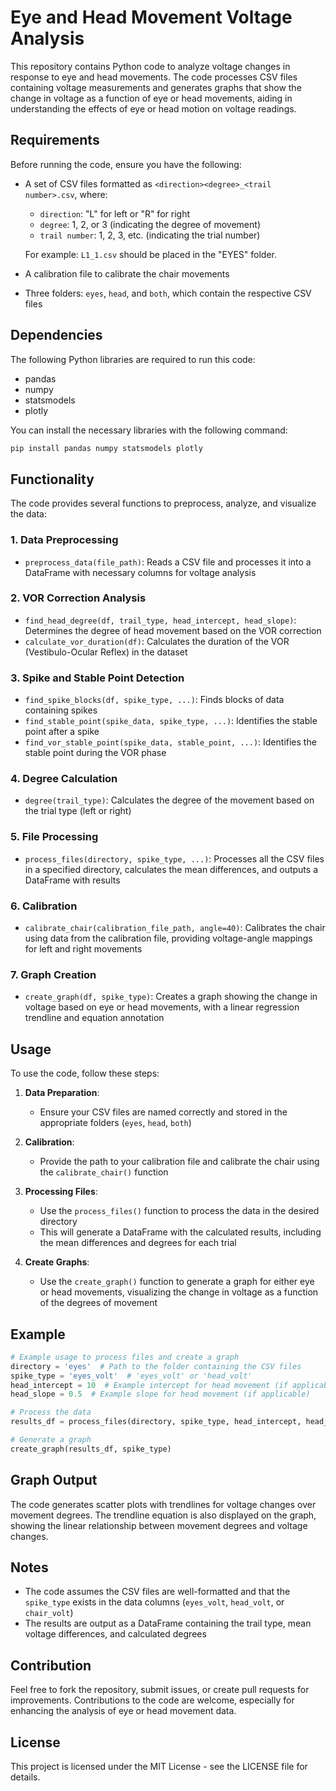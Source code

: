 # Eye and Head Movement Voltage Analysis

This repository contains Python code to analyze voltage changes in response to eye and head movements. The code processes CSV files containing voltage measurements and generates graphs that show the change in voltage as a function of eye or head movements, aiding in understanding the effects of eye or head motion on voltage readings.

## Requirements

Before running the code, ensure you have the following:
- A set of CSV files formatted as `<direction><degree>_<trail number>.csv`, where:
  - `direction`: "L" for left or "R" for right
  - `degree`: 1, 2, or 3 (indicating the degree of movement)
  - `trail number`: 1, 2, 3, etc. (indicating the trial number)
  
  For example: `L1_1.csv` should be placed in the "EYES" folder.
- A calibration file to calibrate the chair movements
- Three folders: `eyes`, `head`, and `both`, which contain the respective CSV files

## Dependencies

The following Python libraries are required to run this code:
- pandas
- numpy
- statsmodels
- plotly

You can install the necessary libraries with the following command:

```bash
pip install pandas numpy statsmodels plotly
```

## Functionality

The code provides several functions to preprocess, analyze, and visualize the data:

### 1. Data Preprocessing
- `preprocess_data(file_path)`: Reads a CSV file and processes it into a DataFrame with necessary columns for voltage analysis

### 2. VOR Correction Analysis
- `find_head_degree(df, trail_type, head_intercept, head_slope)`: Determines the degree of head movement based on the VOR correction
- `calculate_vor_duration(df)`: Calculates the duration of the VOR (Vestibulo-Ocular Reflex) in the dataset

### 3. Spike and Stable Point Detection
- `find_spike_blocks(df, spike_type, ...)`: Finds blocks of data containing spikes
- `find_stable_point(spike_data, spike_type, ...)`: Identifies the stable point after a spike
- `find_vor_stable_point(spike_data, stable_point, ...)`: Identifies the stable point during the VOR phase

### 4. Degree Calculation
- `degree(trail_type)`: Calculates the degree of the movement based on the trial type (left or right)

### 5. File Processing
- `process_files(directory, spike_type, ...)`: Processes all the CSV files in a specified directory, calculates the mean differences, and outputs a DataFrame with results

### 6. Calibration
- `calibrate_chair(calibration_file_path, angle=40)`: Calibrates the chair using data from the calibration file, providing voltage-angle mappings for left and right movements

### 7. Graph Creation
- `create_graph(df, spike_type)`: Creates a graph showing the change in voltage based on eye or head movements, with a linear regression trendline and equation annotation

## Usage

To use the code, follow these steps:

1. **Data Preparation**:
   - Ensure your CSV files are named correctly and stored in the appropriate folders (`eyes`, `head`, `both`)

2. **Calibration**:
   - Provide the path to your calibration file and calibrate the chair using the `calibrate_chair()` function

3. **Processing Files**:
   - Use the `process_files()` function to process the data in the desired directory
   - This will generate a DataFrame with the calculated results, including the mean differences and degrees for each trial

4. **Create Graphs**:
   - Use the `create_graph()` function to generate a graph for either eye or head movements, visualizing the change in voltage as a function of the degrees of movement

## Example

```python
# Example usage to process files and create a graph
directory = 'eyes'  # Path to the folder containing the CSV files
spike_type = 'eyes_volt'  # 'eyes_volt' or 'head_volt'
head_intercept = 10  # Example intercept for head movement (if applicable)
head_slope = 0.5  # Example slope for head movement (if applicable)

# Process the data
results_df = process_files(directory, spike_type, head_intercept, head_slope)

# Generate a graph
create_graph(results_df, spike_type)
```

## Graph Output

The code generates scatter plots with trendlines for voltage changes over movement degrees. The trendline equation is also displayed on the graph, showing the linear relationship between movement degrees and voltage changes.

## Notes

- The code assumes the CSV files are well-formatted and that the `spike_type` exists in the data columns (`eyes_volt`, `head_volt`, or `chair_volt`)
- The results are output as a DataFrame containing the trail type, mean voltage differences, and calculated degrees

## Contribution

Feel free to fork the repository, submit issues, or create pull requests for improvements. Contributions to the code are welcome, especially for enhancing the analysis of eye or head movement data.

## License

This project is licensed under the MIT License - see the LICENSE file for details.
